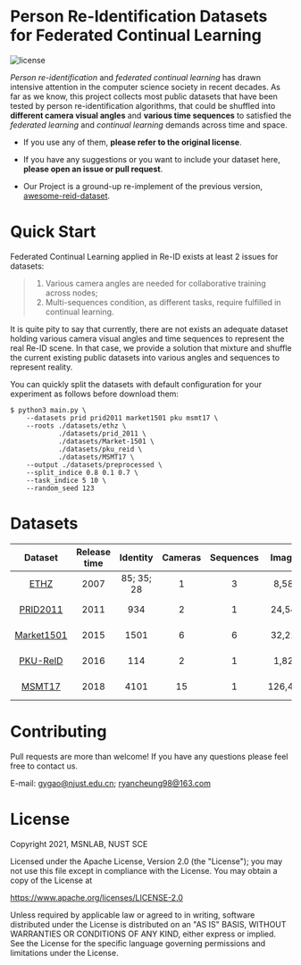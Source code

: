 # Person Re-Identification Datasets for Federated Continual Learning

![license](https://img.shields.io/github/license/ContainerSolutions/locust_exporter.svg) 

*Person re-identification* and *federated continual learning* has drawn intensive attention in the computer science society in recent decades. As far as we know, this project collects most public datasets that have been tested by person re-identification algorithms, that could be shuffled into **different camera visual angles** and **various time sequences** to satisfied the *federated learning* and *continual learning* demands across time and space. 

- If you use any of them, **please refer to the original license**. 

- If you have any suggestions or you want to include your dataset here, **please open an issue or pull request**.

- Our Project is a ground-up re-implement of the previous version, [awesome-reid-dataset](https://github.com/NEU-Gou/awesome-reid-dataset).

# Quick Start

Federated Continual Learning applied in Re-ID exists at least 2 issues for datasets:

> 1. Various camera angles are needed for collaborative training across nodes;
> 2. Multi-sequences condition, as different tasks, require fulfilled in continual learning.

It is quite pity to say that currently, there are not exists an adequate dataset holding various camera visual angles and time sequences to represent the real Re-ID scene. In that case, we provide a solution that mixture and shuffle the current existing public datasets into various angles and sequences to represent reality.

You can quickly split the datasets with default configuration for your experiment as follows before download them:

 ```shell
 $ python3 main.py \
     --datasets prid prid2011 market1501 pku msmt17 \
     --roots ./datasets/ethz \
             ./datasets/prid_2011 \
             ./datasets/Market-1501 \
             ./datasets/pku_reid \
             ./datasets/MSMT17 \
     --output ./datasets/preprocessed \
     --split_indice 0.8 0.1 0.7 \
     --task_indice 5 10 \
     --random_seed 123 
 ```

# Datasets

|                           Dataset                            | Release time |  Identity  | Cameras | Sequences | Images  |                           Download                           |
| :----------------------------------------------------------: | :----------: | :--------: | :-----: | :-------: | :-----: | :----------------------------------------------------------: |
| [ETHZ](http://homepages.dcc.ufmg.br/~william/datasets.html)  |     2007     | 85; 35; 28 |    1    |     3     |  8,580  | [Google Drive](https://drive.google.com/file/d/1kIx_5igv16eyA7ZeCchpjkRywH2uoV2b/view?usp=sharing) |
| [PRID2011](https://www.tugraz.at/institute/icg/research/team-bischof/lrs/downloads/PRID11/) |     2011     |    934     |    2    |     1     | 24,541  | [Google Drive](https://drive.google.com/file/d/1lOZSZEehCuVSgLLNBAamXAK6b9vJTMw0/view?usp=sharing) |
| [Market1501](http://www.liangzheng.com.cn/Project/project_reid.html) |     2015     |    1501    |    6    |     6     | 32,217  | [Google Drive](https://drive.google.com/file/d/1qu9V5WLADH43f8_a6bsfe6mkYlPAdMJL/view?usp=sharing) |
| [PKU-ReID](https://github.com/charliememory/PKU-Reid-Dataset) |     2016     |    114     |    2    |     1     |  1,824  | [Google Drive](https://drive.google.com/file/d/1OI3fA4HipmgubbYjAxdFrTcku9OmJ5Kc/view?usp=sharing) |
|   [MSMT17](http://www.pkuvmc.com/publications/msmt17.html)   |     2018     |    4101    |   15    |     1     | 126,441 | [Google Drive](https://drive.google.com/file/d/1JEDDBPV8y7D7y_s6rWbz1csIUoT-getA/view?usp=sharing) |

# Contributing

Pull requests are more than welcome! If you have any questions please feel free to contact us.

E-mail: [gygao@njust.edu.cn](mailto:gygao@njust.edu.cn); [ryancheung98@163.com](mailto:RyanCheung98@163.com)

# License

Copyright 2021, MSNLAB, NUST SCE

Licensed under the Apache License, Version 2.0 (the "License"); you may not use this file except in compliance with the License. You may obtain a copy of the License at

https://www.apache.org/licenses/LICENSE-2.0

Unless required by applicable law or agreed to in writing, software distributed under the License is distributed on an "AS IS" BASIS, WITHOUT WARRANTIES OR CONDITIONS OF ANY KIND, either express or implied. See the License for the specific language governing permissions and limitations under the License.

